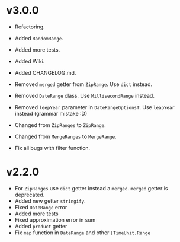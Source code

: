 # v3.0.0

- Refactoring.

- Added `RandomRange`.
- Added more tests.
- Added Wiki.
- Added CHANGELOG.md.

- Removed `merged` getter from `ZipRange`. Use `dict` instead.
- Removed `DateRange` class. Use `MillisecondRange` instead.
- Removed `leepYear` parameter in `DateRangeOptionsT`. Use `leapYear` instead (grammar mistake :D)

- Changed from `ZipRanges` to `ZipRange`.
- Changed from `MergeRanges` to `MergeRange`.

- Fix all bugs with filter function.

# v2.2.0

- For `ZipRanges` use `dict` getter instead a `merged`. `merged` getter is deprecated.
- Added new getter `stringify`.
- Fixed `DateRange` error
- Added more tests
- Fixed approximation error in sum
- Added `product` getter
- Fix `map` function in `DateRange` and other `[TimeUnit]Range`
